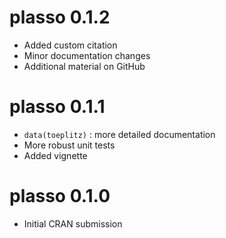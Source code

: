 # plasso 0.1.2

* Added custom citation
* Minor documentation changes
* Additional material on GitHub

# plasso 0.1.1

* `data(toeplitz)` : more detailed documentation
* More robust unit tests
* Added vignette

# plasso 0.1.0

* Initial CRAN submission
